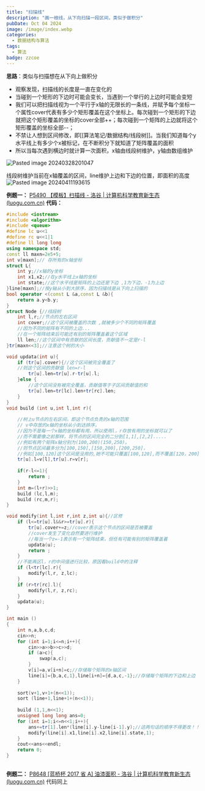 ```yaml
---
title: "扫描线"
description: "画一根线，从下向扫描一段区间，类似于做积分"
pubDate: Oct 04 2024
image: /image/index.webp
categories:
  - 数据结构与算法
tags:
  - 算法
badge: zzcoe
---
```



**思路**：类似与扫描想在从下向上做积分
- 观察发现，扫描线的长度是一直在变化的
- 当碰到一个矩形的下边时可能会变长，当遇到一个举行的上边时可能会变短
- 我们可以把扫描线视为一个平行于x轴的无限长的一条线，并赋予每个坐标一个属性cover代表有多少个矩形覆盖在这个坐标上。每次碰到一个矩形的下边就把这个矩形覆盖的坐标的cover全部++；每次碰到一个矩阵的上边就将这个矩形覆盖的坐标全部--；
- 不禁让人想到区间修改，即[[算法笔记/数据结构/线段树]]。当我们知道每个y水平线上有多少个x被标记，在不断积分下就知道了矩阵覆盖的面积
- 所以当每次遇到横边时就计算一次面积，x轴由线段树维护，y轴由数组维护

![Pasted image 20240328201047](https://zzoce.obs.cn-north-4.myhuaweicloud.com/img/Pasted%20image%2020240328201047.png)

线段树维护当前在x轴覆盖的区间，line维护上边和下边的位置，即面积的高度
![Pasted image 20240411193615](https://zzoce.obs.cn-north-4.myhuaweicloud.com/img/Pasted%20image%2020240411193615.png)




**例题一：**
[P5490 【模板】扫描线 - 洛谷 | 计算机科学教育新生态 (luogu.com.cn)](https://www.luogu.com.cn/problem/P5490)
**代码：**
```cpp
#include <iostream>
#include <algorithm>
#include <queue>
#define lc u<<1
#define rc u<<1|1
#define ll long long
using namespace std;
const ll maxn=2e5+5;
int v[maxn];// 存所有的x轴坐标 
struct L{
	int y;//x轴的y坐标
	int x1,x2;//在y水平线上x轴的坐标
	int state;//这个水平线是矩阵的上边还是下边 ,1为下边，-1为上边	 
}line[maxn];//按y轴从小到大排序，因为扫描线是从下向上扫描的 
bool operator <(const L &a,const L &b){
	return a.y<b.y;
} 
struct Node {//线段树 
	int l,r;//节点的左右区间 
	int cover;//这个区间被覆盖的次数 ,就被多少个不同的矩阵覆盖
	//因为不同的矩阵有不同的上边...
	//在一个矩阵结束后可能还有别的矩阵覆盖着这个区域 
	ll len;//这个区间中有贡献的区间长度，贡献值不一定是r-l 
}tr[maxn<<3];//注意这个树的大小

void updata(int u){
	if (tr[u].cover){//这个区间被完全覆盖了
	//则这个区间的贡献值 len=r-l 
		tr[u].len=tr[u].r-tr[u].l;
	}else {
		//这个区间没有被完全覆盖，贡献值等于子区间贡献值的和
		tr[u].len=tr[lc].len+tr[rc].len;
	}
}
void build (int u,int l,int r){
	
	//树上u节点的左右区间，即这个节点负责的x轴的范围
	// v中存放的x轴的坐标从小到达排序，
	//因为不是每一个x轴的坐标都有用，所以使用l，r存放有用的坐标就可以了
	//而不需要像之前那样，将节点的区间完全的二分到[1,1],[2,2].....
	//例如有两个矩阵x轴分别为(100,200)(150,250)。
	//则节点区间最多分为[100,150],[150,200],[200,250]，
	//例如[100,120]这个区间是没用的,她不可能只覆盖[100,120],而不覆盖[120，200]的区间 
	tr[u].l=v[l],tr[u].r=v[r];
	
	if(r-l<=1){
		return ;
	} 
	int m=(l+r)>>1;
	build (lc,l,m);
	build (rc,m,r);
}

void modify(int l,int r,int z,int u){//区修 
	if (l<=tr[u].l&&r>=tr[u].r){
		tr[u].cover+=z;//cover表示这个节点的区间是否被覆盖
		//cover发生了变化自然要进行维护 
		//每当一个z=-1表示有一个矩阵结束，但任有可能有别的矩阵覆盖着 
		updata(u); 
		return ;
	}
	//不能再区l，r的中间值进行比较，原因看build中的注释 
	if (l<tr[lc].r){
		modify(l,r, z,lc);
	}
	if (r>tr[rc].l){
		modify(l,r, z,rc);
	}
	updata(u);
}

int main ()
{
	int n,a,b,c,d;
	cin>>n;
	for (int i=1;i<=n;i++){
		cin>>a>>b>>c>>d;
		if (a>c){
			swap(a,c);
		}
		v[i]=a,v[i+n]=c;//存储每个矩阵的x轴区间 
		line[i]={b,a,c,1},line[i+n]={d,a,c,-1};//存储每个矩阵的下边和上边 
	} 
	
	sort(v+1,v+1+(n<<1));
	sort (line+1,line+1+(n<<1));
	
	build (1,1,n<<1);
	unsigned long long ans=0;
	for (int i=1;i<=n<<1;i++){
		ans+=tr[1].len*(line[i].y-line[i-1].y);//这两句话的顺序不得更改！！！
		modify(line[i].x1,line[i].x2,line[i].state,1);
	}
	cout<<ans<<endl;
	return 0;	
} 
 

```


**例题二：**
[P8648 [蓝桥杯 2017 省 A] 油漆面积 - 洛谷 | 计算机科学教育新生态 (luogu.com.cn)](https://www.luogu.com.cn/problem/P8648)
代码同上
